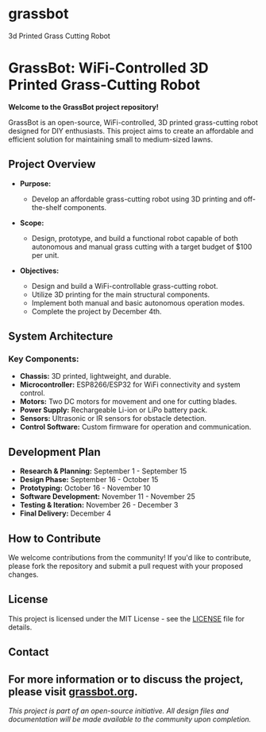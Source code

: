 # grassbot
3d Printed Grass Cutting Robot
# GrassBot: WiFi-Controlled 3D Printed Grass-Cutting Robot

**Welcome to the GrassBot project repository!**

GrassBot is an open-source, WiFi-controlled, 3D printed grass-cutting robot designed for DIY enthusiasts. This project aims to create an affordable and efficient solution for maintaining small to medium-sized lawns. 

## Project Overview

- **Purpose:** 
  - Develop an affordable grass-cutting robot using 3D printing and off-the-shelf components.
  
- **Scope:**
  - Design, prototype, and build a functional robot capable of both autonomous and manual grass cutting with a target budget of $100 per unit.
  
- **Objectives:**
  - Design and build a WiFi-controllable grass-cutting robot.
  - Utilize 3D printing for the main structural components.
  - Implement both manual and basic autonomous operation modes.
  - Complete the project by December 4th.

## System Architecture

### Key Components:

- **Chassis:** 3D printed, lightweight, and durable.
- **Microcontroller:** ESP8266/ESP32 for WiFi connectivity and system control.
- **Motors:** Two DC motors for movement and one for cutting blades.
- **Power Supply:** Rechargeable Li-ion or LiPo battery pack.
- **Sensors:** Ultrasonic or IR sensors for obstacle detection.
- **Control Software:** Custom firmware for operation and communication.

## Development Plan

- **Research & Planning:** September 1 - September 15
- **Design Phase:** September 16 - October 15
- **Prototyping:** October 16 - November 10
- **Software Development:** November 11 - November 25
- **Testing & Iteration:** November 26 - December 3
- **Final Delivery:** December 4

## How to Contribute

We welcome contributions from the community! If you'd like to contribute, please fork the repository and submit a pull request with your proposed changes.

## License

This project is licensed under the MIT License - see the [LICENSE](LICENSE) file for details.

## Contact

For more information or to discuss the project, please visit [grassbot.org](https://grassbot.org).
---
*This project is part of an open-source initiative. All design files and documentation will be made available to the community upon completion.*
